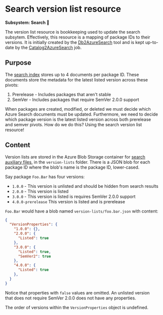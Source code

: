 # Search version list resource

**Subsystem: Search 🔎**

The version list resource is bookkeeping used to update the search subsytem. Effectively, this resource is a mapping of package IDs to their versions. It is initially created by the [Db2AzureSearch](../src/NuGet.Jobs.Db2AzureSearch) tool and is kept up-to-date by the [Catalog2AzureSearch](../src/NuGet.Jobs.Catalog2AzureSearch) job.

## Purpose

The [search index](./Azure-Search-indexes.md#Search-index) stores up to 4 documents per package ID. These documents store the metadata for the latest listed version across these pivots:

1. Prerelease - Includes packages that aren't stable
1. SemVer - Includes packages that require SemVer 2.0.0 support

When packages are created, modified, or deleted we must decide which Azure Search documents must be updated. Furthermore, we need to decide which package version is the latest listed version across both prerelease and semver pivots. How do we do this? Using the search version list resource!

## Content

Version lists are stored in the Azure Blob Storage container for [search auxiliary files](Search-auxiliary-files.md), in the `version-lists` folder. There is a JSON blob for each package ID where the blob's name is the package ID, lower-cased.

Say package `Foo.Bar` has four versions:

* `1.0.0` - This version is unlisted and should be hidden from search results
* `2.0.0` - This version is listed
* `3.0.0` - This version is listed is requires SemVer 2.0.0 support
* `4.0.0-prerelease` This version is listed and is prerelease

`Foo.Bar` would have a blob named `version-lists/foo.bar.json` with content:

```json
{
  "VersionProperties": {
    "1.0.0": {},
    "2.0.0": {
      "Listed": true
    },
    "3.0.0": {
      "Listed": true,
      "SemVer2": true
    },
    "4.0.0": {
      "Listed": true
    },
  }
}
```

Notice that properties with `false` values are omitted. An unlisted version that does not require SemVer 2.0.0 does not have any properties.

The order of versions within the `VersionProperties` object is undefined.